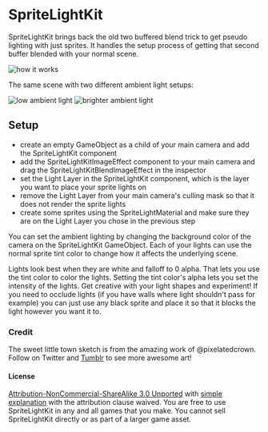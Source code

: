 # SpriteLightKit

SpriteLightKit brings back the old two buffered blend trick to get pseudo lighting with just sprites. It handles the setup process of getting that second buffer blended with your normal scene.


![how it works](http://cl.ly/c7Xq/687474703a2f2f636c2e6c792f6336784c2f7370726974656c696768746b69742e706e67.png)

The same scene with two different ambient light setups:

![low ambient light](http://cl.ly/c7Lf/darker.png)
![brighter ambient light](http://cl.ly/c7DN/lighter.png)


## Setup

- create an empty GameObject as a child of your main camera and add the SpriteLightKit component
- add the SpriteLightKitImageEffect component to your main camera and drag the SpriteLightKitBlendImageEffect in the inspector
- set the Light Layer in the SpriteLightKit component, which is the layer you want to place your sprite lights on
- remove the Light Layer from your main camera's culling mask so that it does not render the sprite lights
- create some sprites using the SpriteLightMaterial and make sure they are on the Light Layer you chose in the previous step


You can set the ambient lighting by changing the background color of the camera on the SpriteLightKit GameObject. Each of your lights can use the normal sprite tint color to change how it affects the underlying scene.


Lights look best when they are white and falloff to 0 alpha. That lets you use the tint color to color the lights. Setting the tint color's alpha lets you set the intensity of the lights. Get creative with your light shapes and experiment! If you need to occlude lights (if you have walls where light shouldn't pass for example) you can just use any black sprite and place it so that it blocks the light however you want it to.


### Credit

The sweet little town sketch is from the amazing work of @pixelatedcrown. Follow on Twitter and [Tumblr](http://pixelatedcrown.tumblr.com/) to see more awesome art!



#### License

[Attribution-NonCommercial-ShareAlike 3.0 Unported](http://creativecommons.org/licenses/by-nc-sa/3.0/legalcode) with [simple explanation](http://creativecommons.org/licenses/by-nc-sa/3.0/deed.en_US) with the attribution clause waived. You are free to use SpriteLightKit in any and all games that you make. You cannot sell SpriteLightKit directly or as part of a larger game asset.

